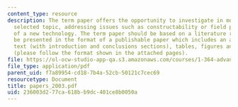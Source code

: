 ```yaml
---
content_type: resource
description: The term paper offers the opportunity to investigate in more depth one
  selected topic, addressing issues such as constructability or field performance
  of a new technology. The term paper should be based on a literature review and should
  be presented in the format of a publishable paper which includes an abstract, main
  text (with introduction and conclusions sections), tables, figures and references
  (please follow the format shown in the attached pages).
file: https://ol-ocw-studio-app-qa.s3.amazonaws.com/courses/1-364-advanced-geotechnical-engineering-fall-2003/236003d277ca618bb9dc401ce8b0050a_papers_2003.pdf
file_type: application/pdf
parent_uid: f7a89954-cd18-7b4a-52cb-50121c7cec69
resourcetype: Document
title: papers_2003.pdf
uid: 236003d2-77ca-618b-b9dc-401ce8b0050a
---
```

